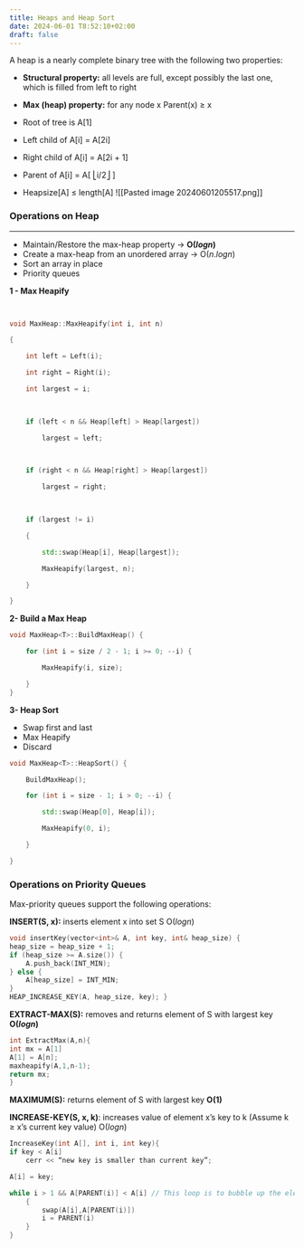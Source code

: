 ```yaml
---
title: Heaps and Heap Sort
date: 2024-06-01 T8:52:10+02:00
draft: false
---
```

A heap is a nearly complete binary tree with the following two properties:

- **Structural property:** all levels are full, except possibly the last one, which is filled from left to right

- **Max (heap) property:** for any node x Parent(x) ≥ x
- Root of tree is A[1]

- Left child of A[i] = A[2i]

- Right child of A[i] = A[2i + 1]

- Parent of A[i] = A[ ⎣i/2⎦ ]

- Heapsize[A] ≤ length[A]
![[Pasted image 20240601205517.png]]

### Operations on Heap
---
- Maintain/Restore the max-heap property -> **O($log{n}$)**
- Create a max-heap from an unordered array -> O($n.log{n}$)
- Sort an array in place 
- Priority queues


**1 - Max Heapify**
```cpp
  

void MaxHeap::MaxHeapify(int i, int n)

{

    int left = Left(i);

    int right = Right(i);

    int largest = i;

  

    if (left < n && Heap[left] > Heap[largest])

        largest = left;

  

    if (right < n && Heap[right] > Heap[largest])

        largest = right;

  

    if (largest != i)

    {

        std::swap(Heap[i], Heap[largest]);

        MaxHeapify(largest, n);

    }

}
```

**2- Build a Max Heap**

```cpp
void MaxHeap<T>::BuildMaxHeap() {

    for (int i = size / 2 - 1; i >= 0; --i) {

        MaxHeapify(i, size);

    }
}
```

**3- Heap Sort**
- Swap first and last
- Max Heapify
- Discard
```cpp
void MaxHeap<T>::HeapSort() {

    BuildMaxHeap();

    for (int i = size - 1; i > 0; --i) {

        std::swap(Heap[0], Heap[i]);

        MaxHeapify(0, i);

    }

}
```

### Operations on Priority Queues

Max-priority queues support the following operations:

**INSERT(S, x):** inserts element x into set S O($log{n}$)
```c
void insertKey(vector<int>& A, int key, int& heap_size) {
heap_size = heap_size + 1;
if (heap_size >= A.size()) {
	A.push_back(INT_MIN); 
} else {
	A[heap_size] = INT_MIN;
} 
HEAP_INCREASE_KEY(A, heap_size, key); }
```
**EXTRACT-MAX(S):** removes and returns element of S with largest key **O($log{n}$)**
```c
int ExtractMax(A,n){
int mx = A[1]
A[1] = A[n];
maxheapify(A,1,n-1);
return mx;
}
```
**MAXIMUM(S):** returns element of S with largest key **O(1)**
 
**INCREASE-KEY(S, x, k)**: increases value of element x’s key to k (Assume k ≥ x’s current key value) O($log{n}$)

```c
IncreaseKey(int A[], int i, int key){
if key < A[i]
 	cerr << “new key is smaller than current key”;

A[i] = key;

while i > 1 && A[PARENT(i)] < A[i] // This loop is to bubble up the elements larger than the parent, to ensure heap property 
	{
		swap(A[i],A[PARENT(i)])
		i = PARENT(i)
	}
}
```
